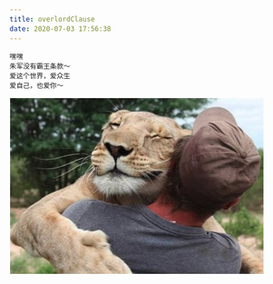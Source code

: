 ```yaml
---
title: overlordClause
date: 2020-07-03 17:56:38
---
```


```
嘿嘿
朱军没有霸王条款～
爱这个世界，爱众生
爱自己，也爱你～
```

![pic](/img/lovelion.png)
